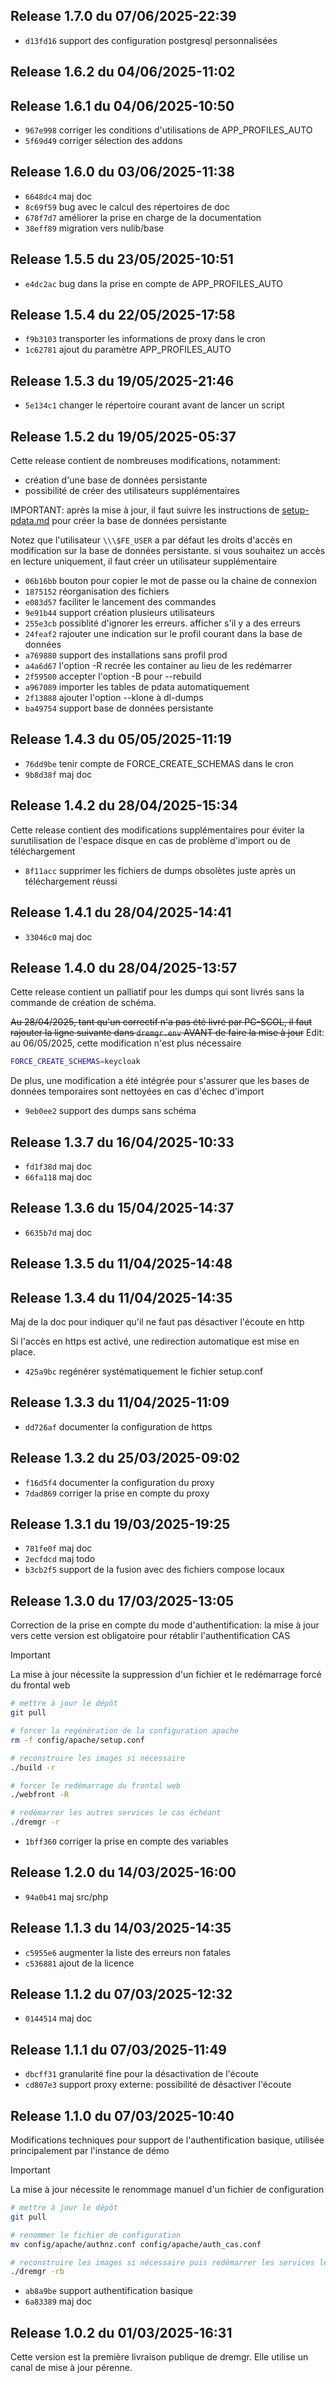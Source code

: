 ## Release 1.7.0 du 07/06/2025-22:39

* `d13fd16` support des configuration postgresql personnalisées

## Release 1.6.2 du 04/06/2025-11:02

## Release 1.6.1 du 04/06/2025-10:50

* `967e998` corriger les conditions d'utilisations de APP_PROFILES_AUTO
* `5f69d49` corriger sélection des addons

## Release 1.6.0 du 03/06/2025-11:38

* `6648dc4` maj doc
* `8c69f59` bug avec le calcul des répertoires de doc
* `678f7d7` améliorer la prise en charge de la documentation
* `38eff89` migration vers nulib/base

## Release 1.5.5 du 23/05/2025-10:51

* `e4dc2ac` bug dans la prise en compte de APP_PROFILES_AUTO

## Release 1.5.4 du 22/05/2025-17:58

* `f9b3103` transporter les informations de proxy dans le cron
* `1c62781` ajout du paramètre APP_PROFILES_AUTO

## Release 1.5.3 du 19/05/2025-21:46

* `5e134c1` changer le répertoire courant avant de lancer un script

## Release 1.5.2 du 19/05/2025-05:37

Cette release contient de nombreuses modifications, notamment:
- création d'une base de données persistante
- possibilité de créer des utilisateurs supplémentaires

IMPORTANT: après la mise à jour, il faut suivre les instructions de
[setup-pdata.md](documentation/setup-pdata.md) pour créer la base de données
persistante

Notez que l'utilisateur `\\\$FE_USER` a par défaut les droits d'accès en
modification sur la base de données persistante. si vous souhaitez un accès en
lecture uniquement, il faut créer un utilisateur supplémentaire

* `06b16bb` bouton pour copier le mot de passe ou la chaine de connexion
* `1875152` réorganisation des fichiers
* `e083d57` faciliter le lancement des commandes
* `9e91b44` support création plusieurs utilisateurs
* `255e3cb` possiblité d'ignorer les erreurs. afficher s'il y a des erreurs
* `24feaf2` rajouter une indication sur le profil courant dans la base de données
* `a769880` support des installations sans profil prod
* `a4a6d67` l'option -R recrée les container au lieu de les redémarrer
* `2f59500` accepter l'option -B pour --rebuild
* `a967089` importer les tables de pdata automatiquement
* `2f13888` ajouter l'option --klone à dl-dumps
* `ba49754` support base de données persistante

## Release 1.4.3 du 05/05/2025-11:19

* `76dd9be` tenir compte de FORCE_CREATE_SCHEMAS dans le cron
* `9b8d38f` maj doc

## Release 1.4.2 du 28/04/2025-15:34

Cette release contient des modifications supplémentaires pour éviter la
surutilisation de l'espace disque en cas de problème d'import ou de
téléchargement

* `8f11acc` supprimer les fichiers de dumps obsolètes juste après un téléchargement réussi

## Release 1.4.1 du 28/04/2025-14:41

* `33046c0` maj doc

## Release 1.4.0 du 28/04/2025-13:57

Cette release contient un palliatif pour les dumps qui sont livrés sans la
commande de création de schéma.

~~Au 28/04/2025, tant qu'un correctif n'a pas été livré par PC-SCOL, il faut rajouter la ligne suivante dans `dremgr.env` AVANT de faire la mise à jour~~
Edit: au 06/05/2025, cette modification n'est plus nécessaire
~~~sh
FORCE_CREATE_SCHEMAS=keycloak
~~~

De plus, une modification a été intégrée pour s'assurer que les bases de
données temporaires sont nettoyées en cas d'échec d'import

* `9eb0ee2` support des dumps sans schéma

## Release 1.3.7 du 16/04/2025-10:33

* `fd1f38d` maj doc
* `66fa118` maj doc

## Release 1.3.6 du 15/04/2025-14:37

* `6635b7d` maj doc

## Release 1.3.5 du 11/04/2025-14:48

## Release 1.3.4 du 11/04/2025-14:35

Maj de la doc pour indiquer qu'il ne faut pas désactiver l'écoute en http

Si l'accès en https est activé, une redirection automatique est mise en place.

* `425a9bc` regénérer systématiquement le fichier setup.conf

## Release 1.3.3 du 11/04/2025-11:09

* `dd726af` documenter la configuration de https

## Release 1.3.2 du 25/03/2025-09:02

* `f16d5f4` documenter la configuration du proxy
* `7dad869` corriger la prise en compte du proxy

## Release 1.3.1 du 19/03/2025-19:25

* `781fe0f` maj doc
* `2ecfdcd` maj todo
* `b3cb2f5` support de la fusion avec des fichiers compose locaux

## Release 1.3.0 du 17/03/2025-13:05

Correction de la prise en compte du mode d'authentification: la mise à jour
vers cette version est obligatoire pour rétablir l'authentification CAS

> [!IMPORTANT]
> La mise à jour nécessite la suppression d'un fichier et le redémarrage forcé
> du frontal web
~~~sh
# mettre à jour le dépôt
git pull

# forcer la regénération de la configuration apache
rm -f config/apache/setup.conf

# reconstruire les images si nécessaire
./build -r

# forcer le redémarrage du frontal web
./webfront -R

# redémarrer les autres services le cas échéant
./dremgr -r
~~~

* `1bff360` corriger la prise en compte des variables

## Release 1.2.0 du 14/03/2025-16:00

* `94a0b41` maj src/php

## Release 1.1.3 du 14/03/2025-14:35

* `c5955e6` augmenter la liste des erreurs non fatales
* `c536881` ajout de la licence

## Release 1.1.2 du 07/03/2025-12:32

* `0144514` maj doc

## Release 1.1.1 du 07/03/2025-11:49

* `dbcff31` granularité fine pour la désactivation de l'écoute
* `cd807e3` support proxy externe: possibilité de désactiver l'écoute

## Release 1.1.0 du 07/03/2025-10:40

Modifications techniques pour support de l'authentification basique, utilisée
principalement par l'instance de démo

> [!IMPORTANT]
> La mise à jour nécessite le renommage manuel d'un fichier de configuration
~~~sh
# mettre à jour le dépôt
git pull

# renommer le fichier de configuration
mv config/apache/authnz.conf config/apache/auth_cas.conf

# reconstruire les images si nécessaire puis redémarrer les services le cas échéant
./dremgr -rb
~~~

* `ab8a9be` support authentification basique
* `6a83389` maj doc

## Release 1.0.2 du 01/03/2025-16:31

Cette version est la première livraison publique de dremgr. Elle utilise un
canal de mise à jour pérenne.
